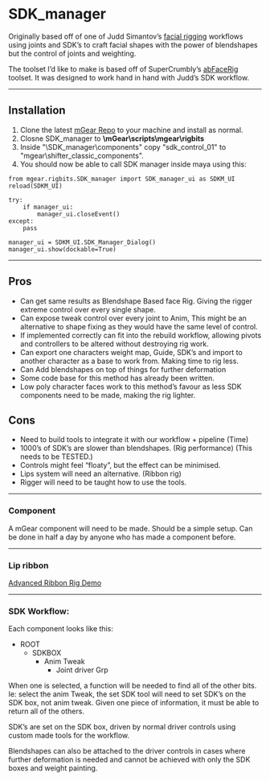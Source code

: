 # SDK_manager

Originally based off of one of Judd Simantov’s [facial rigging](https://vimeo.com/user5566082) workflows 
using joints and SDK’s to craft facial shapes with the power of blendshapes 
but the control of joints and weighting.

The toolset I’d like to make is based off of SuperCrumbly’s [abFaceRig](https://www.youtube.com/watch?v=NnECICrGg1k&index=38&list=WL&t=977s) toolset. 
It was designed to work hand in hand with Judd’s SDK workflow. 

---
## Installation
1. Clone the latest [mGear Repo](https://github.com/mgear-dev/mgear_dist) to your machine and install as normal.
2. Closne SDK_manager to  **\mGear\scripts\mgear\rigbits**
3. Inside "\SDK_manager\components\" copy "sdk_control_01" to "mgear\shifter_classic_components".
4. You should now be able to call SDK manager inside maya using this:
```
from mgear.rigbits.SDK_manager import SDK_manager_ui as SDKM_UI
reload(SDKM_UI)

try:
	if manager_ui:
		manager_ui.closeEvent()
except:
	pass
	
manager_ui = SDKM_UI.SDK_Manager_Dialog()
manager_ui.show(dockable=True)
```

----
## Pros

* Can get same results as Blendshape Based face Rig. Giving the rigger extreme control over every single shape.
* Can expose tweak control over every joint to Anim, This might be an alternative to shape fixing as they would have the same level of control.
* If implemented correctly can fit into the rebuild workflow, allowing pivots and controllers to be altered without destroying rig work.
* Can export one characters weight map, Guide, SDK’s and import to another character as a base to work from. Making time to rig less.
* Can Add blendshapes on top of  things for further deformation
* Some code base for this method has already been written. 
* Low poly character faces work to this method’s favour as less SDK components need to be made, making the rig lighter. 

## Cons

* Need to build tools to integrate it with our workflow + pipeline (Time)
* 1000’s of SDK’s are slower than blendshapes. (Rig performance) (This needs to be TESTED.)
* Controls might feel “floaty”, but the effect can be minimised.
* Lips system will need an alternative. (Ribbon rig)
* Rigger will need to be taught how to use the tools. 


----

### Component

A mGear component will need to be made. Should be a simple setup. Can be done in half  a day by anyone who has made a component before.

---
### Lip ribbon
[Advanced Ribbon Rig Demo](https://www.youtube.com/watch?v=Qz7R3i5pnBU)

----
### SDK Workflow:

Each component looks like this:
* ROOT
  * SDKBOX
    * Anim Tweak
      * Joint driver Grp

When one is selected, a  function will be needed to find all of the other bits. Ie: select the anim Tweak, the set SDK tool will need to set SDK’s on the SDK box, not anim tweak. Given one piece of information, it must be able to return all of the others. 

SDK’s are set on the SDK box, driven by normal driver controls using custom made tools for the workflow.

Blendshapes can also be attached to the driver controls in cases where further deformation is needed and cannot be achieved with only the SDK boxes and weight painting. 


